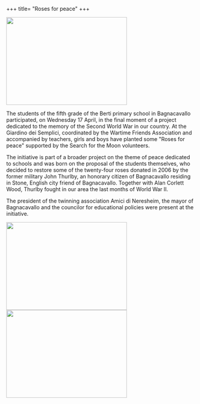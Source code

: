 +++
title= "Roses for peace"
+++

<img src="/images/files/rosepace_1.jpeg" WIDTH="320" HEIGHT="233" >


The students of the fifth grade of the Berti primary school in Bagnacavallo participated, on Wednesday 17 April, in the final moment of a project dedicated to the memory of the Second World War in our country. At the Giardino dei Semplici, coordinated by the Wartime Friends Association and accompanied by teachers, girls and boys have planted some "Roses for peace" supported by the Search for the Moon volunteers.

The initiative is part of a broader project on the theme of peace dedicated to schools and was born on the proposal of the students themselves, who decided to restore some of the twenty-four roses donated in 2006 by the former military John Thurlby, an honorary citizen of Bagnacavallo residing in Stone, English city friend of Bagnacavallo. Together with Alan Corlett Wood, Thurlby fought in our area the last months of World War II.

The president of the twinning association Amici di Neresheim, the mayor of Bagnacavallo and the councilor for educational policies were present at the initiative.

<img src="/images/files/rosepace_2.jpeg" WIDTH="320" HEIGHT="233" >


<img src="/images/files/rosepace_3.jpeg" WIDTH="320" HEIGHT="233" >
